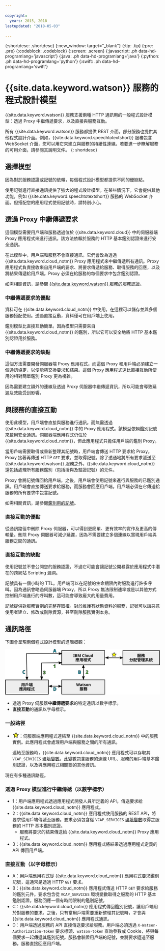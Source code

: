 ```yaml
---

copyright:
  years: 2015, 2018
lastupdated: "2018-05-03"

---
```


{:shortdesc: .shortdesc}
{:new_window: target="_blank"}
{:tip: .tip}
{:pre: .pre}
{:codeblock: .codeblock}
{:screen: .screen}
{:javascript: .ph data-hd-programlang='javascript'}
{:java: .ph data-hd-programlang='java'}
{:python: .ph data-hd-programlang='python'}
{:swift: .ph data-hd-programlang='swift'}

# {{site.data.keyword.watson}} 服務的程式設計模型

{{site.data.keyword.watson}} 服務支援兩種 HTTP 通訊用的一般程式設計模型：透過 Proxy 中繼傳遞要求，以及直接與服務互動。

所有 {{site.data.keyword.watson}} 服務都提供 REST 介面。部分服務也提供其他程式設計介面。例如，{{site.data.keyword.speechtotextshort}} 服務包含 WebSocket 介面，您可以用它來建立與服務的持續性連線。若要進一步瞭解服務的可用介面，請參閱其說明文件。
{: shortdesc}

## 選擇模型

因為對於服務認證或記號的依賴，每個程式設計模型都提供不同的優缺點。

使用記號進行直接通訊提供了強大的程式設計模型。在某些情況下，它會提供其他功能，例如 {{site.data.keyword.speechtotextshort}} 服務的 WebSocket 介面。但搭配您的應用程式使用記號時，請特別小心。

## 透過 Proxy 中繼傳遞要求

這個模型需要用戶端和服務透過位於 {{site.data.keyword.cloud}} 中的伺服器端 Proxy 應用程式來進行通訊。該方法依賴於服務的 HTTP 基本鑑別認證來進行安全通訊。

在此模型中，用戶端和服務不會直接通訊。它們會改為透過 {{site.data.keyword.cloud_notm}} Proxy 應用程式來中繼傳遞所有通訊。Proxy 應用程式負責接收來自用戶端的要求、將要求傳遞給服務、取得服務的回應，以及將結果傳遞給用戶端。Proxy 必須在給服務的每個要求中包含鑑別認證。

如需相關資訊，請參閱 [{{site.data.keyword.watson}} 服務的服務認證](/docs/services/watson/getting-started-credentials.html)。

### 中繼傳遞要求的優點

資料可在 {{site.data.keyword.cloud_notm}} 中使用，在這裡可以儲存並與多個服務搭配使用。透過直接互動，資料僅可在用戶端上使用。

鑑別模型比直接互動簡單。因為模型只需要來自 {{site.data.keyword.cloud_notm}} 的鑑別，所以它可以安全地將 HTTP 基本鑑別認證用於服務。

### 中繼傳遞要求的缺點

這個方法需要開發伺服器端 Proxy 應用程式，而這個 Proxy 和用戶端必須建立一個通訊協定，以便能夠交換要求和結果。這個 Proxy 應用程式遠比直接互動所使用的相對簡單鑑別 Proxy 更為複雜。

因為需要建立額外的連線及透過 Proxy 伺服器中繼傳遞資訊，所以可能會導致延遲及效能受到影響。

## 與服務的直接互動

使用此模型，用戶端會直接與服務進行通訊，而無需透過 {{site.data.keyword.cloud_notm}} 中的 Proxy 應用程式。該模型依賴鑑別記號來啟用安全通訊。伺服器端應用程式仍位於 {{site.data.keyword.cloud_notm}}，但此應用程式只擔任用戶端的鑑別 Proxy。

當用戶端需要取得或重新整理其記號時，用戶端會傳送 HTTP 要求給 Proxy。Proxy 接著再傳送 HTTP `GET` 要求，並取得記號。除了透通地將所有要求遞送至 {{site.data.keyword.watson}} 服務之外，{{site.data.keyword.cloud_notm}} 還包括處理所有服務鑑別（包括授與及驗證記號）的元件。

Proxy 會將記號傳回給用戶端。之後，用戶端會使用記號來進行與服務的已鑑別通訊。用戶端會直接傳送要求給服務，而服務會回應用戶端。用戶端必須在它傳送給服務的所有要求中包含記號。

如需相關資訊，請參閱[鑑別用的記號](/docs/services/watson/getting-started-tokens.html)。

### 直接互動的優點

從通訊路徑中刪除 Proxy 伺服器，可以得到更簡單、更有效率的實作及更高的傳輸量。刪除 Proxy 伺服器可減少延遲，因為不需要建立多個連線以實現用戶端與服務之間的通訊。

### 直接互動的缺點

使用記號並不會公開您的服務認證，不過它可能會讓記號公開暴露於應用程式中潛在的跨網站 Scripting 漏洞。

記號具有一個小時的 TTL。用戶端可以在記號的生命期限內對服務進行許多呼叫。因為通訊會略過伺服器端 Proxy，所以 Proxy 無法限制速率或是以其他方式控制用戶端進行的呼叫數，這可能會導致龐大的用量費用。

記號提供對服務實例的完整存取權。對於維護有狀態資料的服務，記號可以讓惡意使用者建立、修改或刪除資源，甚至刪除服務實例本身。

## 通訊路徑

下圖會呈現兩個程式設計模型的進階概觀：

![{{site.data.keyword.watson}} 服務的程式設計模型](images/programming_models.svg "三個方框以雙邊箭頭連接：IBM Cloud 應用程式、Watson 服務，以及用戶端應用程式。「服務分配管理系統」方框只連接「IBM Cloud 應用程式」方框。")

- 透過 Proxy 伺服器**中繼傳遞要求**的特定通訊以數字標示。
- **直接互動**的通訊以字母標示。

### 一般路徑

- ![一般路徑圖示。](images/common-star.png "黃色星星代表 IBM Cloud 應用程式與服務分配管理系統之間的一般路徑")：伺服器端應用程式連結至 {{site.data.keyword.cloud_notm}} 中的服務實例。此應用程式會處理用戶端與服務之間的所有通訊。

    連結至服務時，{{site.data.keyword.cloud_notm}} 應用程式可以存取其 `VCAP_SERVICES` [環境變數](/docs/services/watson/getting-started-variables.html)。此變數包含服務的連線 URL、服務的用戶端基本鑑別認證，以及與應用程式相關聯的其他資訊。

現在有多種通訊路徑。

### 透過 Proxy 模型進行中繼傳遞（以數字標示）

- 1：用戶端應用程式透過應用程式開發人員所定義的 API，傳送要求給 {{site.data.keyword.cloud_notm}} 應用程式。
- 2：{{site.data.keyword.cloud_notm}} 應用程式使用服務的 REST API，將要求從用戶端傳遞至服務。要求必須包含從 `VCAP_SERVICES` [環境變數](/docs/services/watson/getting-started-variables.html)取得之服務的 HTTP 基本鑑別認證。
    - 服務將要求的結果傳送給 {{site.data.keyword.cloud_notm}} Proxy 應用程式。
- 3：{{site.data.keyword.cloud_notm}} 應用程式將結果透過應用程式定義的 API 傳回用戶端。

### 直接互動（以字母標示）

- A：用戶端應用程式從 {{site.data.keyword.cloud_notm}} 應用程式要求鑑別記號，這通常是透過 HTTP `GET` 要求。
- B：{{site.data.keyword.cloud_notm}} 應用程式傳送 HTTP `GET` 要求給服務的鑑別元件。要求包含從 `VCAP_SERVICES` 環境變數取得之服務的 HTTP 基本鑑別認證。服務回應一個有時間限制的鑑別記號。
- C：{{site.data.keyword.cloud_notm}} 應用程式傳回鑑別記號，讓用戶端用於對服務的要求。之後，只有當用戶端需要重新整理其記號時，才會與 {{site.data.keyword.cloud_notm}} 應用程式通訊。
- D：用戶端透過服務的 API 直接傳送要求給服務。用戶端必須透過 `X-Watson-Authorization-Token` 要求標頭、`watson-token` 查詢參數或 Cookie，將與每個要求一起傳遞其鑑別記號。服務會驗證用戶端的記號，並將要求遞送至服務。服務直接回應用戶端。
